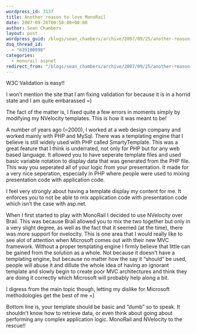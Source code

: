 ```yaml
---
wordpress_id: 3137
title: Another reason to love MonoRail
date: 2007-09-26T00:50:00+00:00
author: Sean Chambers
layout: post
wordpress_guid: /blogs/sean_chambers/archive/2007/09/25/another-reason-why-i-love-monorail.aspx
dsq_thread_id:
  - "635100898"
categories:
  - monorail aspnet
redirect_from: "/blogs/sean_chambers/archive/2007/09/25/another-reason-why-i-love-monorail.aspx/"
---
```

W3C Validation is easy!!


  


I won&#8217;t mention the site that I am fixing validation for because it is in a horrid state and I am quite embarassed =)


  


The fact of the matter is, I fixed quite a few errors in moments simply by modifying my NVelocity templates. This is how it was meant to be!


  


A number of years ago (~2000), I worked at a web design company and worked mainly with PHP and MySql. There was a templating engine that I believe is still widely used with PHP called SmartyTemplate. This was a great feature that I think is underrated, not only for PHP but for any web based language. It allowed you to have seperate template files and used basic variable notation to display data that was generated from the PHP file. This way you seperated all of your logic from your presentation. It made for a very nice seperation, especially in PHP where people were used to mixing presentation code with application code.


  


I feel very strongly about having a template display my content for me. It enforces you to not be able to mix application code with presentation code which isn&#8217;t the case with asp.net.


  


When I first started to play with MonoRail I decided to use NVelocity over Brail. This was because Brail allowed you to mix the two together but only in a very slight degree, as well as the fact that it seemed (at the time), there was more support for nvelocity. This is one area that I would really like to see alot of attention when Microsoft comes out with their new MVC framework. Without a proper templating engine I firmly believe that little can be gained from the solution as a whole. Not because it doesn&#8217;t have a templating engine, but because no matter how the say it &#8220;should&#8221; be used, people will abuse it and dillute the whole idea of having an ignorant template and slowly begin to create poor MVC architectures and think they are doing it correctly which Microsoft will probably help along a bit.


  


I digress from the main topic though, letting my dislike for Microsoft methodologies get the best of me =)


  


Bottom line is, your template should be basic and &#8220;dumb&#8221; so to speak. It shouldn&#8217;t know how to retrieve data, or even think about going about performing any complex application logic. MonoRail and NVelocity to the rescue!!